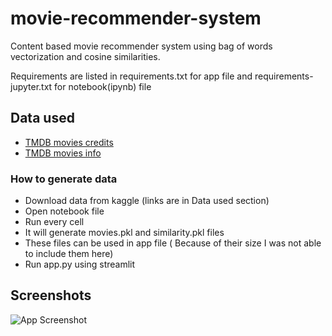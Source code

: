 
# movie-recommender-system

Content based movie recommender system using bag of words vectorization and cosine similarities.

Requirements are listed in requirements.txt for app file and requirements-jupyter.txt for notebook(ipynb) file
## Data used

 - [TMDB movies credits](https://www.kaggle.com/datasets/tmdb/tmdb-movie-metadata?select=tmdb_5000_credits.csv)
 - [TMDB movies info](https://www.kaggle.com/datasets/tmdb/tmdb-movie-metadata?select=tmdb_5000_movies.csv)

### How to generate data
* Download data from kaggle (links are in Data used section)
* Open notebook file
* Run every cell
* It will generate movies.pkl and similarity.pkl files
* These files can be used in app file ( Because of their size I was not able to include them here)
* Run app.py using streamlit
## Screenshots

![App Screenshot](https://via.placeholder.com/468x300?text=App+Screenshot+Here)

